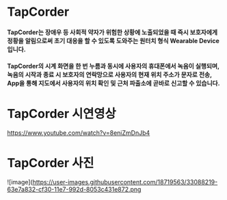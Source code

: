 # TapCorder
#### TapCorder는 장애우 등 사회적 약자가 위험한 상황에 노출되었을 때 즉시 보호자에게 정황을 알림으로써 초기 대응을 할 수 있도록 도와주는 원터치 형식 Wearable Device입니다.
#### TapCorder의 시계 화면을 한 번 누름과 동시에 사용자의 휴대폰에서 녹음이 실행되며, 녹음의 시작과 종료 시 보호자의 연락망으로 사용자의 현재 위치 주소가 문자로 전송, App을 통해 지도에서 사용자의 위치 확인 및 근처 파출소에 곧바로 신고할 수 있습니다.

# TapCorder 시연영상
https://www.youtube.com/watch?v=8eniZmDnJb4

# TapCorder 사진
![image](https://user-images.githubusercontent.com/18719563/33088219-63e7a832-cf30-11e7-992d-8053c431e872.png
